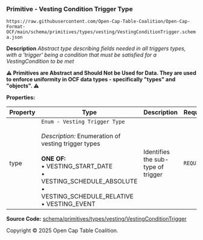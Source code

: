 ### Primitive - Vesting Condition Trigger Type

`https://raw.githubusercontent.com/Open-Cap-Table-Coalition/Open-Cap-Format-OCF/main/schema/primitives/types/vesting/VestingConditionTrigger.schema.json`

**Description** _Abstract type describing fields needed in all triggers types, with a 'trigger' being a condition that must be satisfied for a VestingCondition to be met_

**:warning: Primitives are Abstract and Should Not be Used for Data. They are used to enforce uniformity in OCF data types - specifically "types" and "objects". :warning:**

**Properties:**

| Property | Type                                                                                                                                                                                                                                                 | Description                        | Required   |
| -------- | ---------------------------------------------------------------------------------------------------------------------------------------------------------------------------------------------------------------------------------------------------- | ---------------------------------- | ---------- |
| type     | `Enum - Vesting Trigger Type`</br></br>_Description:_ Enumeration of vesting trigger types</br></br>**ONE OF:** </br>&bull; VESTING_START_DATE </br>&bull; VESTING_SCHEDULE_ABSOLUTE </br>&bull; VESTING_SCHEDULE_RELATIVE </br>&bull; VESTING_EVENT | Identifies the sub-type of trigger | `REQUIRED` |

**Source Code:** [schema/primitives/types/vesting/VestingConditionTrigger](../../../../../../schema/primitives/types/vesting/VestingConditionTrigger.schema.json)

Copyright © 2025 Open Cap Table Coalition.
